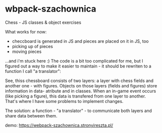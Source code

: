 # wbpack-szachownica
Chess - JS classes & object exercises

What works for now:
- checcboard is generated in JS and pieces are placed on it in JS, too
- picking up of pieces
- moving pieces

...and i'm stuck here :) The code is a bit too complicated for me, but I figured out a way to make it easier to maintain - it should be rewriten to a function I call "a translator":

See, thiss chessboard consists of two layers: a layer with chess fields and another one - with figures. Objects on those layers (fields and figures) store information in data- atribute and in classes. When an in-game event occurs (like picking a figure), this data is transfered from one layer to another. That's where I have some problems to implement changes.

The solution:
a function - "a translator" - to communicate both layers and share data between them.

demo: https://webpack-szachownica.stronyireszta.pl/
